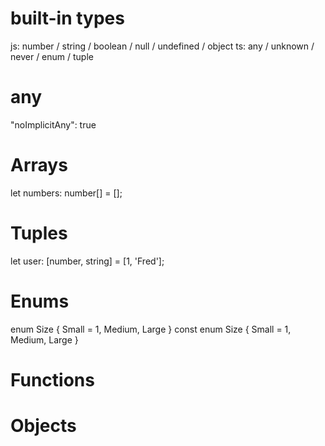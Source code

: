 # built-in types
js: number / string / boolean / null / undefined / object
ts: any / unknown / never / enum / tuple

# any
"noImplicitAny": true 

# Arrays
let numbers: number[] = [];

# Tuples
let user: [number, string] = [1, 'Fred'];

# Enums
enum Size { Small = 1, Medium, Large }
const enum Size { Small = 1, Medium, Large }

# Functions

# Objects